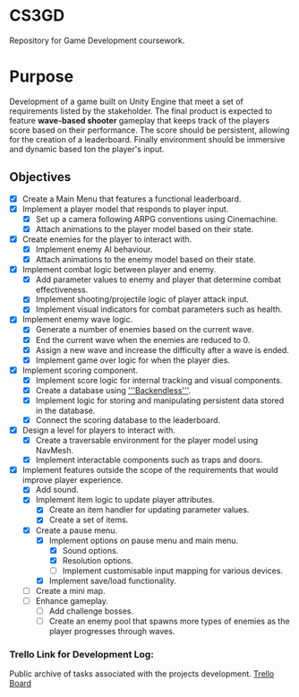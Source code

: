 # CS3GD
Repository for Game Development coursework.

# Purpose
Development of a game built on Unity Engine that meet a set of requirements listed by the stakeholder.
The final product is expected to feature **wave-based shooter** gameplay that keeps track of the players score based on their performance. The score should be persistent, allowing for the creation of a leaderboard. Finally environment should be immersive and dynamic based ton the player's input.

## Objectives
- [x] Create a Main Menu that features a functional leaderboard.
- [x] Implement a player model that responds to player input.
  - [x] Set up a camera following ARPG conventions using Cinemachine.
  - [x] Attach animations to the player model based on their state.
- [x] Create enemies for the player to interact with.
  - [x] Implement enemy AI behaviour.
  - [x] Attach animations to the enemy model based on their state.
- [x] Implement combat logic between player and enemy.
  - [x] Add parameter values to enemy and player that determine combat effectiveness.
  - [x] Implement shooting/projectile logic of player attack input.
  - [x] Implement visual indicators for combat parameters such as health.
- [x] Implement enemy wave logic.
  - [x] Generate a number of enemies based on the current wave.
  - [x] End the current wave when the enemies are reduced to 0.
  - [x] Assign a new wave and increase the difficulty after a wave is ended.
  - [x] Implement game over logic for when the player dies.
- [x] Implement scoring component.
  - [x] Implement score logic for internal tracking and visual components.
  - [x] Create a database using ['''Backendless'''](https://backendless.com/).
  - [x] Implement logic for storing and manipulating persistent data stored in the database.
  - [x] Connect the scoring database to the leaderboard.
- [x] Design a level for players to interact with.
  - [x] Create a traversable environment for the player model using NavMesh.
  - [x] Implement interactable components such as traps and doors.
- [x] Implement features outside the scope of the requirements that would improve player experience.
  - [x] Add sound.
  - [x] Implement item logic to update player attributes.
    - [x] Create an item handler for updating parameter values.
    - [x] Create a set of items.
  - [x] Create a pause menu.
    - [x] Implement options on pause menu and main menu.
      - [x] Sound options.
      - [x] Resolution options.
      - [ ] Implement customisable input mapping for various devices.
    - [x] Implement save/load functionality.
  - [ ] Create a mini map.
  - [ ] Enhance gameplay.
    - [ ] Add challenge bosses.
    - [ ] Create an enemy pool that spawns more types of enemies as the player progresses through waves.

### Trello Link for Development Log:
Public archive of tasks associated with the projects development.
[Trello Board](https://trello.com/invite/b/IPfJdFOo/ATTIe1d90d8095eb3c6b7102d86b9f4be91a7FEDAE96/cs3gd-project) 
